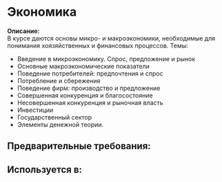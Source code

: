 # Экономика

**Описание:**  
В курсе даются основы микро- и макроэкономики, необходимые для понимания хоязяйственных и финансовых процессов.
Темы:
- Введение в микроэкономику. Спрос, предложение и рынок
- Основные макроэкономические показатели
- Поведение потребителей: предпочтения и спрос
- Потребление и сбережения
- Поведение фирм: производство и предложение
- Совершенная конкуренция и благосостояние
- Несовершенная конкуренция и рыночная власть
- Инвестиции
- Государственный сектор
- Элементы денежной теории. 


## Предварительные требования:


## Используется в:
